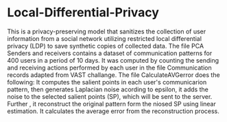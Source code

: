 # Local-Differential-Privacy
This is a privacy-preserving model that sanitizes the collection of user information from a social network utilizing restricted local differential privacy (LDP) to save synthetic copies of collected data.
The file PCA Senders and receivers contains a dataset of communication patterns for 400 users in a period of 10 days. It was computed by counting the sending and receiving actions performed by each user in the file Communication records adapted from VAST challange.
The file CalculateAVGerror does the following: It computes the salient points in each user's communicarion pattern, then generates Laplacian noise acording to epsilon, it adds the noise to the selected salient points (SP), which will be sent to the server. Further , it reconstruct the original pattern form the niosed SP using linear estimation. It calculates the average error from the reconstruction process.
